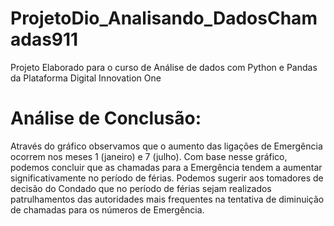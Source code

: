 # ProjetoDio_Analisando_DadosChamadas911

Projeto Elaborado para o curso de Análise de dados com Python e Pandas da Plataforma Digital Innovation One


# Análise de Conclusão:
Através do gráfico observamos que o aumento das ligações de Emergência ocorrem nos meses 1 (janeiro) e 7 (julho). Com base nesse gráfico, podemos concluir que as chamadas para a Emergência tendem a aumentar significativamente no período de férias. Podemos sugerir aos tomadores de decisão do Condado que no período de férias sejam realizados patrulhamentos das autoridades mais frequentes na tentativa de diminuição de chamadas para os números de Emergência.
